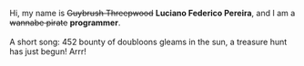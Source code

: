 Hi, my name is ~~Guybrush Threepwood~~ **Luciano Federico Pereira**, and I am a ~~wannabe pirate~~ **programmer**.<br><br>A short song: 452 bounty of doubloons gleams in the sun, a treasure hunt has just begun! Arrr!
